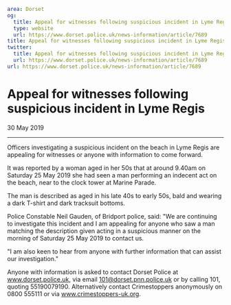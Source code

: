 ```yaml
area: Dorset
og:
  title: Appeal for witnesses following suspicious incident in Lyme Regis
  type: website
  url: https://www.dorset.police.uk/news-information/article/7689
title: Appeal for witnesses following suspicious incident in Lyme Regis |
twitter:
  title: Appeal for witnesses following suspicious incident in Lyme Regis
  url: https://www.dorset.police.uk/news-information/article/7689
url: https://www.dorset.police.uk/news-information/article/7689
```

# Appeal for witnesses following suspicious incident in Lyme Regis

30 May 2019

* * *

Officers investigating a suspicious incident on the beach in Lyme Regis are appealing for witnesses or anyone with information to come forward.

It was reported by a woman aged in her 50s that at around 9.40am on Saturday 25 May 2019 she had seen a man performing an indecent act on the beach, near to the clock tower at Marine Parade.

The man is described as aged in his late 40s to early 50s, bald and wearing a dark T-shirt and dark tracksuit bottoms.

Police Constable Neil Gauden, of Bridport police, said: "We are continuing to investigate this incident and I am appealing for anyone who saw a man matching the description given acting in a suspicious manner on the morning of Saturday 25 May 2019 to contact us.

"I am also keen to hear from anyone with further information that can assist our investigation."

Anyone with information is asked to contact Dorset Police at www.dorset.police.uk, via email 101@dorset.pnn.police.uk or by calling 101, quoting 55190079190. Alternatively contact Crimestoppers anonymously on 0800 555111 or via www.crimestoppers-uk.org.
